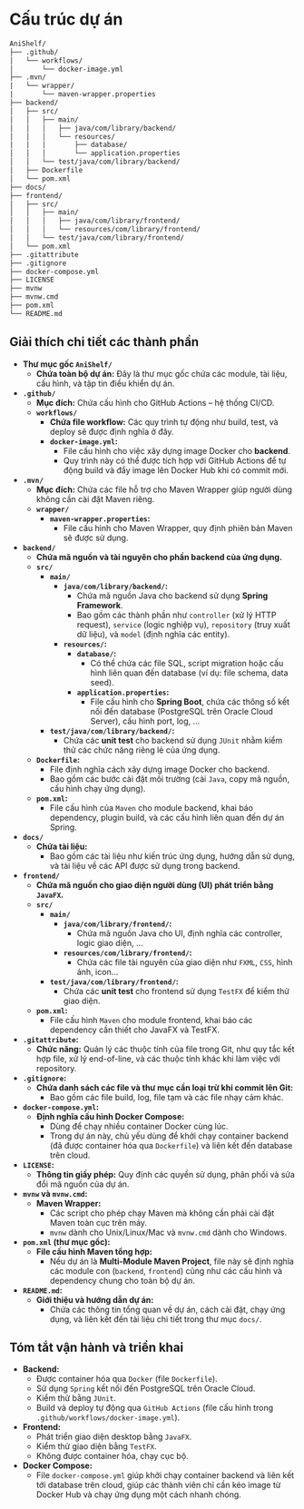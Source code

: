 # Cấu trúc dự án

```txt
AniShelf/
├── .github/
│   └── workflows/
│       └── docker-image.yml
├── .mvn/
|   └── wrapper/
|       └── maven-wrapper.properties
├── backend/
│   ├── src/
│   │   ├── main/
│   │   │   ├── java/com/library/backend/
│   │   │   └── resources/
|   |   |       ├── database/
│   │   │       └── application.properties
│   │   └── test/java/com/library/backend/
│   ├── Dockerfile
│   └── pom.xml
├── docs/
├── frontend/
│   ├── src/
│   │   ├── main/
│   │   │   ├── java/com/library/frontend/
│   │   │   └── resources/com/library/frontend/
│   │   └── test/java/com/library/frontend/
│   └── pom.xml
├── .gitattribute
├── .gitignore
├── docker-compose.yml
├── LICENSE
├── mvnw
├── mvnw.cmd
├── pom.xml
└── README.md
```

## Giải thích chi tiết các thành phần

- **Thư mục gốc `AniShelf/`**
    - **Chứa toàn bộ dự án:** Đây là thư mục gốc chứa các module, tài liệu, cấu hình, và tập tin điều khiển dự án.
- **`.github/`**
    - **Mục đích:** Chứa cấu hình cho GitHub Actions – hệ thống CI/CD.
    - **`workflows/`**
        - **Chứa file workflow:** Các quy trình tự động như build, test, và deploy sẽ được định nghĩa ở đây.
        - **`docker-image.yml`:**
            - File cấu hình cho việc xây dựng image Docker cho **backend**.
            - Quy trình này có thể được tích hợp với GitHub Actions để tự động build và đẩy image lên Docker Hub khi có commit mới.
- **`.mvn/`**
    - **Mục đích:** Chứa các file hỗ trợ cho Maven Wrapper giúp người dùng không cần cài đặt Maven riêng.
    - **`wrapper/`**
        - **`maven-wrapper.properties`:**
            - File cấu hình cho Maven Wrapper, quy định phiên bản Maven sẽ được sử dụng.
- **`backend/`**
    - **Chứa mã nguồn và tài nguyên cho phần backend của ứng dụng.**
    - **`src/`**
        - **`main/`**
            - **`java/com/library/backend/`:**
                - Chứa mã nguồn Java cho backend sử dụng **Spring Framework**.
                - Bao gồm các thành phần như `controller` (xử lý HTTP request), `service` (logic nghiệp vụ), `repository` (truy xuất dữ liệu), và `model` (định nghĩa các entity).
            - **`resources/`:**
                - **`database/`:**
                    - Có thể chứa các file SQL, script migration hoặc cấu hình liên quan đến database (ví dụ: file schema, data seed).
                - **`application.properties`:**
                    - File cấu hình cho **Spring Boot**, chứa các thông số kết nối đến database (PostgreSQL trên Oracle Cloud Server), cấu hình port, log, …
        - **`test/java/com/library/backend/`:**
            - Chứa các **unit test** cho backend sử dụng `JUnit` nhằm kiểm thử các chức năng riêng lẻ của ứng dụng.
    - **`Dockerfile`:**
        - File định nghĩa cách xây dựng image Docker cho backend.
        - Bao gồm các bước cài đặt môi trường (cài `Java`, copy mã nguồn, cấu hình chạy ứng dụng).
    - **`pom.xml`:**
        - File cấu hình của `Maven` cho module backend, khai báo dependency, plugin build, và các cấu hình liên quan đến dự án Spring.
- **`docs/`**
    - **Chứa tài liệu:**
        - Bao gồm các tài liệu như kiến trúc ứng dụng, hướng dẫn sử dụng, và tài liệu về các API được sử dụng trong backend.
- **`frontend/`**
    - **Chứa mã nguồn cho giao diện người dùng (UI) phát triển bằng `JavaFX`.**
    - **`src/`**
        - **`main/`**
            - **`java/com/library/frontend/`:**
                - Chứa mã nguồn Java cho UI, định nghĩa các controller, logic giao diện, …
            - **`resources/com/library/frontend/`:**
                - Chứa các file tài nguyên của giao diện như `FXML`, `CSS`, hình ảnh, icon…
        - **`test/java/com/library/frontend/`:**
            - Chứa các **unit test** cho frontend sử dụng `TestFX` để kiểm thử giao diện.
    - **`pom.xml`:**
        - File cấu hình `Maven` cho module frontend, khai báo các dependency cần thiết cho JavaFX và TestFX.
- **`.gitattribute`:**
    - **Chức năng:** Quản lý các thuộc tính của file trong Git, như quy tắc kết hợp file, xử lý end-of-line, và các thuộc tính khác khi làm việc với repository.
- **`.gitignore`:**
    - **Chứa danh sách các file và thư mục cần loại trừ khi commit lên Git:**
        - Bao gồm các file build, log, file tạm và các file nhạy cảm khác.
- **`docker-compose.yml`:**
    - **Định nghĩa cấu hình Docker Compose:**
        - Dùng để chạy nhiều container Docker cùng lúc.
        - Trong dự án này, chủ yếu dùng để khởi chạy container backend (đã được container hóa qua `Dockerfile`) và liên kết đến database trên cloud.
- **`LICENSE`:**
    - **Thông tin giấy phép:** Quy định các quyền sử dụng, phân phối và sửa đổi mã nguồn của dự án.
- **`mvnw` và `mvnw.cmd`:**
    - **Maven Wrapper:**
        - Các script cho phép chạy Maven mà không cần phải cài đặt Maven toàn cục trên máy.
        - `mvnw` dành cho Unix/Linux/Mac và `mvnw.cmd` dành cho Windows.
- **`pom.xml` (thư mục gốc):**
    - **File cấu hình Maven tổng hợp:**
        - Nếu dự án là **Multi-Module Maven Project**, file này sẽ định nghĩa các module con (`backend`, `frontend`) cũng như các cấu hình và dependency chung cho toàn bộ dự án.
- **`README.md`:**
    - **Giới thiệu và hướng dẫn dự án:**
        - Chứa các thông tin tổng quan về dự án, cách cài đặt, chạy ứng dụng, và liên kết đến tài liệu chi tiết trong thư mục `docs/`.

## Tóm tắt vận hành và triển khai

- **Backend:**
    - Được container hóa qua `Docker` (file `Dockerfile`).
    - Sử dụng `Spring` kết nối đến PostgreSQL trên Oracle Cloud.
    - Kiểm thử bằng `JUnit`.
    - Build và deploy tự động qua `GitHub Actions` (file cấu hình trong `.github/workflows/docker-image.yml`).
- **Frontend:**
    - Phát triển giao diện desktop bằng `JavaFX`.
    - Kiểm thử giao diện bằng `TestFX`.
    - Không được container hóa, chạy cục bộ.
- **Docker Compose:**
    - File `docker-compose.yml` giúp khởi chạy container backend và liên kết tới database trên cloud, giúp các thành viên chỉ cần kéo image từ Docker Hub và chạy ứng dụng một cách nhanh chóng.

